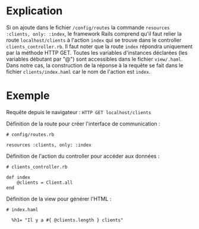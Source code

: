 # Explication
Si on ajoute dans le fichier `/config/routes` la commande `resources :clients, only: :index`,
le framework Rails comprend qu'il faut relier la route `localhost/clients` à l'action `index`
qui se trouve dans le controller `clients_controller.rb`. Il faut noter que la route `index` répondra uniquement
par la méthode HTTP GET. Toutes les variables d'instances déclarées (les variables débutant par "@") sont accessibles dans le fichier `view/.haml`.
Dans notre cas, la construction de la réponse à la requête se fait dans le fichier `clients/index.haml` car le nom de l'action est `index`.

# Exemple

Requête depuis le navigateur : `HTTP GET localhost/clients`

Définition de la route pour créer l'interface de communication :
```
# config/routes.rb

resources :clients, only: :index
```

Définition de l'action du controller pour accéder aux données :
```
# clients_controller.rb

def index
    @clients = Client.all
end
```

Définition de la view pour générer l'HTML :

```
# index.haml

  %h1= "Il y a #{ @clients.length } clients"
```


